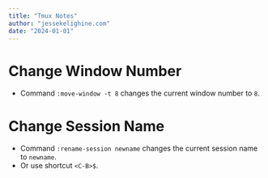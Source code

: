 ```yaml
---
title: "Tmux Notes"
author: "jessekelighine.com"
date: "2024-01-01"
---
```


# Change Window Number

- Command `:move-window -t 8` changes the current window number to `8`.

# Change Session Name

- Command `:rename-session newname` changes the current session name to `newname`.
- Or use shortcut `<C-B>$`.
